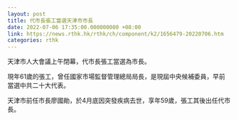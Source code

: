 ```yaml
---
layout: post
title: 代市長張工當選天津市市長
date: 2022-07-06 17:35:00.000000000 +08:00
link: https://news.rthk.hk/rthk/ch/component/k2/1656479-20220706.htm
categories: rthk
---
```


天津市人大會議上午閉幕，代市長張工當選為市長。

現年61歲的張工，曾任國家市場監督管理總局局長，是現屆中央候補委員，早前當選中共二十大代表。

天津市前任市長廖國勛，於4月底因突發疾病去世，享年59歲，張工其後出任代市長。
